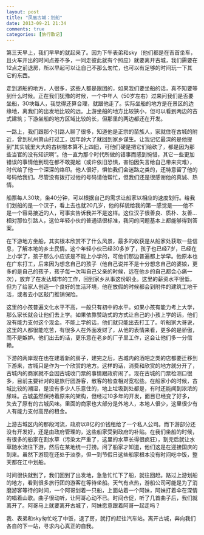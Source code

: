 ```yaml
---
layout: post
title: "凤凰古城：划船"
date: 2013-09-21 21:34
comments: true
categories: [旅行散记]
---
```


第三天早上，我们早早的就起来了。因为下午表弟和sky（他们都是在吉首坐车，且火车开出的时间点差不多，一同走彼此就有个照应）就要离开古城，我们需要在12点之前退房，所以早起可以让自己不那么匆忙，也可以有足够的时间玩一下其它的东西。

走到游船的地方，人很多，这些人都是跟团的，如果我们要坐船的话，真不知要等到什么时候。正在我们犹豫的时候，一个中年人（50岁左右）过来问我们是否要坐船，30块每人，我觉得还算合理，就跟他走了。实际坐船的地方是在景区的边缘地，离我们的出发地比较的远。上游坐船的地方比较狭小，但可以看到两边的古式建筑；下游坐船的地方区域比较的长，但那里的两边都还在开发。

<!--more-->

一路上，我们跟那个引路人聊了很多，知道他是正宗的苗族人，家就住在古城的附近，曾到杭州萧山打过工，因年龄大了就回到家乡谋生。让我记忆最深的是他提到“其实城里大大的古树根本算不上四旧，可他们硬是把它们给砍了，都是因为那些当官的没有知识啊”。他一直为那个时代所做的错事而感到惋惜，其它一些更加错误的事情他到现在都不敢提起（或许依旧恐惧，害怕因失言给自己带来灾难），时代给了他一个深深的烙印。他人很好，惧怕我们会迷路之类的，还特意留了他的号码给我们。尽管没有拨打过他的号码请他帮忙，但我们还是很感谢他的真诚、热情。

船票每人30块，坐40分钟，可以根据自己的需求让船家以相应的速度划行。给我们划船的是一个汉子，看上去也就20几岁，他的样貌给我的第一感觉是——他不是一个容易接近的人，可事实告诉我并不是这样。这位汉子很善良、质朴、友善...相对那位引路人，这位年轻小伙的普通话很标准，我问的问题基本上都能够得到答案。

在下游地方坐船，其实根本欣赏不了什么风景，最多的收获是从船家处获取一些信息，了解本地的乡土民情。这个年轻小伙已经30多岁了，孩子也已经7岁，已经在上小学了，孩子那么小应该是不能上小学的，可他们那边普遍都上学早。他原本也在广东打工，后来因为想念自己的孩子（他自己说并不是十分想念自己的婆娘，更多的是自己的孩子，孩子每一次叫自己父亲的时候，远在他乡的自己都会心痛一次），放弃了在发达城市的工作，回到家乡从事这份职业。这里的薪资水平很低，但为了给家人创造一个良好的生活环境，他在放假的时候都会到附件的建筑工地干活，或者去小区敲门推销保险。

这里的小孩普遍文化水平不高，一般只有初中的水平。如果小孩有能力考上大学，那么家长就会让他们去上学。如果依靠赞助式的方式让自己的小孩上学的话，他们没有能力支付这个现金。不能上学的话，他们就只能出去打工了。听船家大哥说，这里的人都很能吃苦，有很多人在外面发财了，从他的表情来看，更多的是骄傲，而不是嫉妒。他们出去的话，更乐意在老乡的厂子里工作，这会让他们多一分信赖。

下游的两岸现在也在建着新的房子，建完之后，古城内的酒吧之类的店都要迁移到下游来，古城只是作为一个欣赏的地方。这样的话，消费和欣赏的地方就分开了，古城内的商家就不会因古城收门票的事情跟政府闹了。现在古城的门票检测口很多，目前主要针对的是旅行团游客，散客的检查相对宽松些。在船家小的时候，古城比较的潮湿，是没有多少人乐意住的，地上垃圾到处都是，有时还能闻到浓浓的尿味。古城虽然保持着原来的架构，但经过10多年的开发，面目已经变了好多，失去了原有的古城风味。里面的商家也大部分是外地人，本地人很少，这里很少有人有能力支付高昂的租金。

上游古城区内的那段河流，政府以8亿的价钱租给了一个私人公司。而下游部分还没有开发好，还是由政府管理的，这些船家受到政府的补贴。在我们坐船的时候，有很多的船家在割水草（污染太严重了，这里的水草长得很疯狂），割完后就让水草随水流往下游，然后在某地统一打捞。问了船家才知道，他们这是在迎接国庆的到来。虽然下游现在还处于淡季，但一到节假日这些船家根本没有时间吃中饭，整天都在江中划船。

时间很快就到了，我们回到了出发地，急急忙忙下了船，就往回赶。路过上游划船的地方，看到很多旅行团的游客在等待坐船。天气有点热，游船公司可能是为了消磨游客等待的时间，一个阿哥划着一只船，上面站着一个阿妹，阿妹打着伞在深情的唱着山歌。曲子很动听，让阿哥心动不已。时间仓促，听了几首曲子后，我们就离开了。阿哥马上就要离开古城了，阿妹愿意跟着阿哥一起走吗？

我、表弟和sky匆忙吃了中饭，退了房，就打的赶往汽车站。离开古城，奔向我们各自的下一站，寻求内心真正的自我。
